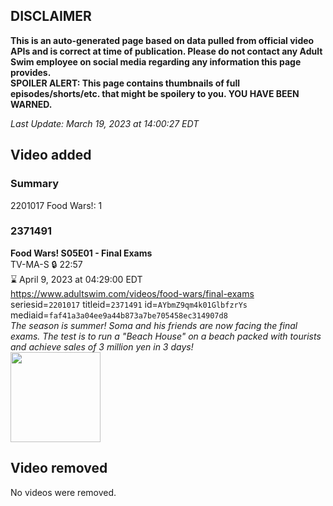 ## DISCLAIMER
**This is an auto-generated page based on data pulled from official video APIs and is correct at time of publication. Please do not contact any Adult Swim employee on social media regarding any information this page provides.**  
**SPOILER ALERT: This page contains thumbnails of full episodes/shorts/etc. that might be spoilery to you. YOU HAVE BEEN WARNED.**  

_Last Update: March 19, 2023 at 14:00:27 EDT_
## Video added
### Summary
2201017 Food Wars!: 1  
### 2371491
**Food Wars! S05E01 - Final Exams**  
TV-MA-S 🔒 22:57  
⌛ April 9, 2023 at 04:29:00 EDT  
https://www.adultswim.com/videos/food-wars/final-exams  
seriesid=`2201017` titleid=`2371491` id=`AYbmZ9qm4k01GlbfzrYs` mediaid=`faf41a3a04ee9a44b873a7be705458ec314907d8`  
_The season is summer! Soma and his friends are now facing the final exams. The test is to run a "Beach House" on a beach packed with tourists and achieve sales of 3 million yen in 3 days!_  
<a href="https://media.cdn.adultswim.com/uploads/20230318/thumbnails/2_233182155568-aslogothumbnail.png"><img src="https://media.cdn.adultswim.com/uploads/20230318/thumbnails/2_233182155568-aslogothumbnail.png" height="144px" /></a>
## Video removed
No videos were removed.  

